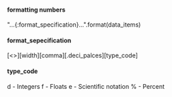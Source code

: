 #### formatting numbers
"...{:format_specification}...".format(data_items)

#### format_sepecification
[<>][width][comma][.deci_palces][type_code]

#### type_code
d   - Integers
f   - Floats
e   - Scientific notation
%   - Percent